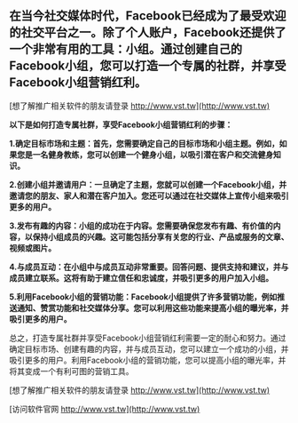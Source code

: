 ## **在当今社交媒体时代，Facebook已经成为了最受欢迎的社交平台之一。除了个人账户，Facebook还提供了一个非常有用的工具：小组。通过创建自己的Facebook小组，您可以打造一个专属的社群，并享受Facebook小组营销红利。**

[想了解推广相关软件的朋友请登录 http://www.vst.tw](http://www.vst.tw)

**以下是如何打造专属社群，享受Facebook小组营销红利的步骤：**

**1.确定目标市场和主题：首先，您需要确定自己的目标市场和小组主题。例如，如果您是一名健身教练，您可以创建一个健身小组，以吸引潜在客户和交流健身知识。**

**2.创建小组并邀请用户：一旦确定了主题，您就可以创建一个Facebook小组，并邀请您的朋友、家人和潜在客户加入。您还可以通过在社交媒体上宣传小组来吸引更多的用户。**

**3.发布有趣的内容：小组的成功在于内容。您需要确保您发布有趣、有价值的内容，以保持小组成员的兴趣。这可能包括分享有关您的行业、产品或服务的文章、视频或图片。**

**4.与成员互动：在小组中与成员互动非常重要。回答问题、提供支持和建议，并与成员建立联系。这将有助于建立信任和忠诚度，并吸引更多的用户加入小组。**

**5.利用Facebook小组的营销功能：Facebook小组提供了许多营销功能，例如推送通知、赞赏功能和社交媒体分享。您可以利用这些功能来提高小组的曝光率，并吸引更多的用户。**

总之，打造专属社群并享受Facebook小组营销红利需要一定的耐心和努力。通过确定目标市场、创建有趣的内容，并与成员互动，您可以建立一个成功的小组，并吸引更多的用户。利用Facebook小组的营销功能，您可以提高小组的曝光率，并将其变成一个有利可图的营销工具。

[想了解推广相关软件的朋友请登录 http://www.vst.tw](http://www.vst.tw)


[访问软件官网 http://www.vst.tw](http://www.vst.tw)
